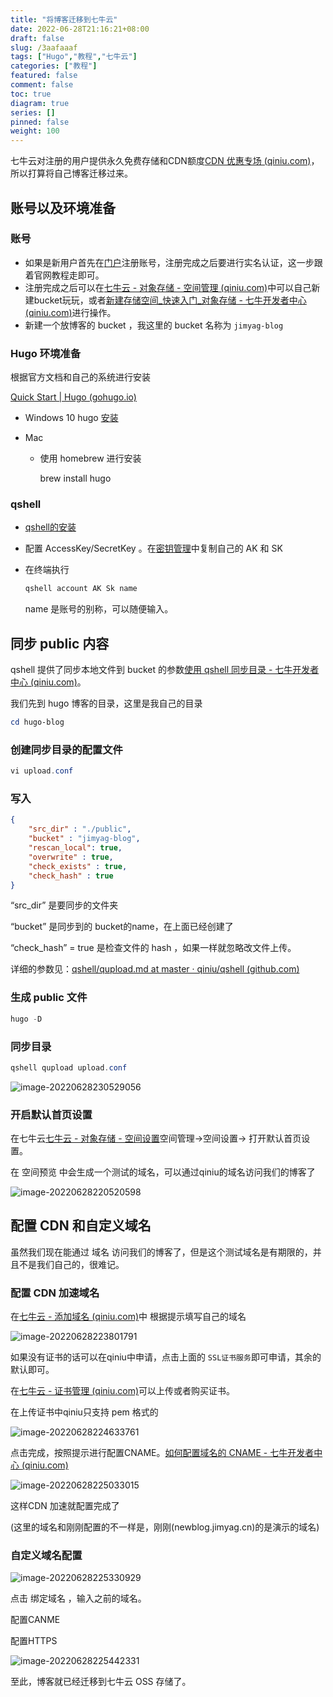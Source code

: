 ```yaml
---
title: "将博客迁移到七牛云"
date: 2022-06-28T21:16:21+08:00
draft: false
slug: /3aafaaaf
tags: ["Hugo","教程","七牛云"]
categories: ["教程"]
featured: false 
comment: false 
toc: true 
diagram: true 
series: [] 
pinned: false
weight: 100
---
```


七牛云对注册的用户提供永久免费存储和CDN额度[CDN 优惠专场 (qiniu.com)](https://marketing.qiniu.com/activity/2021618-act-cdn)，所以打算将自己博客迁移过来。

<!--more-->

## 账号以及环境准备

### 账号

-   如果是新用户首先在[门户](https://portal.qiniu.com/)注册账号，注册完成之后要进行实名认证，这一步跟着官网教程走即可。
-   注册完成之后可以在[七牛云 - 对象存储 - 空间管理 (qiniu.com)](https://portal.qiniu.com/kodo/bucket)中可以自己新建bucket玩玩，或者[新建存储空间_快速入门_对象存储 - 七牛开发者中心 (qiniu.com)](https://developer.qiniu.com/kodo/4263/operational-guidelines-for-the-new-bucket)进行操作。
-   新建一个放博客的 bucket ，我这里的 bucket 名称为 `jimyag-blog`

### Hugo 环境准备

根据官方文档和自己的系统进行安装

[Quick Start | Hugo (gohugo.io)](https://gohugo.io/getting-started/quick-start/)

-   Windows 10 hugo [安装](https://jimyag.cn/posts/642ecc47/#安装hugo)

-   Mac 

    -   使用 homebrew 进行安装  

        brew install hugo

### qshell

-   [qshell的安装](https://developer.qiniu.com/kodo/1302/qshell)

-   配置 AccessKey/SecretKey 。在[密钥管理](https://portal.qiniu.com/user/key)中复制自己的 AK 和 SK 

-   在终端执行 

    ```powershell
    qshell account AK Sk name
    ```

    name 是账号的别称，可以随便输入。



## 同步 public 内容

qshell 提供了同步本地文件到 bucket 的参数[使用 qshell 同步目录 - 七牛开发者中心 (qiniu.com)](https://developer.qiniu.com/kodo/kb/1685/using-qshell-synchronize-directories)。

我们先到 hugo 博客的目录，这里是我自己的目录

```powershell
cd hugo-blog
```

### 创建同步目录的配置文件

```powershell
vi upload.conf
```

### 写入

```json
{
    "src_dir" : "./public",
    "bucket" : "jimyag-blog",
    "rescan_local": true,
    "overwrite" : true,
    "check_exists" : true,
    "check_hash" : true
}
```

“src_dir” 是要同步的文件夹

“bucket” 是同步到的 bucket的name，在上面已经创建了

“check_hash” = true 是检查文件的 hash ，如果一样就忽略改文件上传。

详细的参数见：[qshell/qupload.md at master · qiniu/qshell (github.com)](https://github.com/qiniu/qshell/blob/master/docs/qupload.md)

### **生成 public 文件**

```powershell
hugo -D
```

### **同步目录**

```powershell
qshell qupload upload.conf
```

![image-20220628230529056](index/image-20220628230529056.png)

### 开启默认首页设置

在七牛云[七牛云 - 对象存储 - 空间设置](https://portal.qiniu.com/kodo/bucket)空间管理->空间设置-> 打开默认首页设置。

在 空间预览 中会生成一个测试的域名，可以通过qiniu的域名访问我们的博客了

![image-20220628220520598](index/image-20220628220520598.png)

## 配置 CDN 和自定义域名

虽然我们现在能通过 域名 访问我们的博客了，但是这个测试域名是有期限的，并且不是我们自己的，很难记。

### 配置 CDN 加速域名

在[七牛云 - 添加域名 (qiniu.com)](https://portal.qiniu.com/cdn/domain/create?bucket=jimyag-blog&fixBucket)中 根据提示填写自己的域名

![image-20220628223801791](index/image-20220628223801791.png)

如果没有证书的话可以在qiniu中申请，点击上面的 `SSL证书服务`即可申请，其余的默认即可。

在[七牛云 - 证书管理 (qiniu.com)](https://portal.qiniu.com/certificate/ssl#cert)可以上传或者购买证书。

在上传证书中qiniu只支持 pem 格式的

![image-20220628224633761](index/image-20220628224633761.png)

点击完成，按照提示进行配置CNAME。[如何配置域名的 CNAME - 七牛开发者中心 (qiniu.com)](https://developer.qiniu.com/fusion/kb/1322/how-to-configure-cname-domain-name)

![image-20220628225033015](index/image-20220628225033015.png)

这样CDN 加速就配置完成了

(这里的域名和刚刚配置的不一样是，刚刚(newblog.jimyag.cn)的是演示的域名)

### 自定义域名配置

![image-20220628225330929](index/image-20220628225330929.png)

点击 绑定域名 ，输入之前的域名。

配置CANME

配置HTTPS

![image-20220628225442331](index/image-20220628225442331.png)



至此，博客就已经迁移到七牛云 OSS 存储了。

